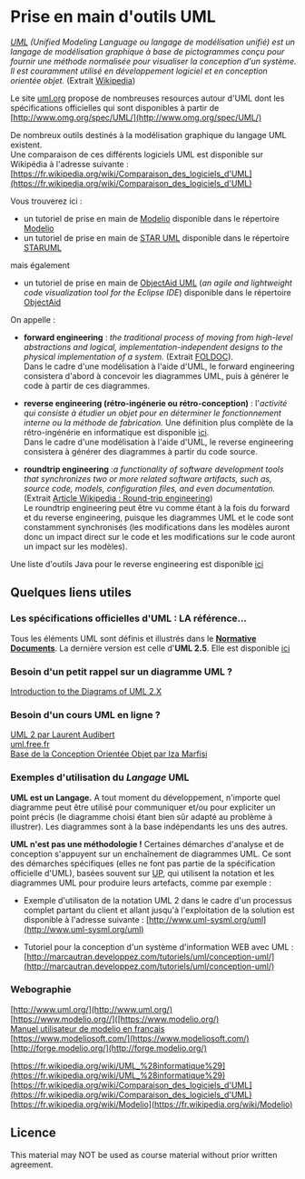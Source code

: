 # Prise en main d'outils UML
<!-- => retour à la ligne, 2 espaces .... -->

 
*[UML](https://fr.wikipedia.org/wiki/UML_%28informatique%29) (Unified Modeling Language ou langage de modélisation unifié) est un langage de modélisation graphique à base de pictogrammes conçu pour fournir une méthode normalisée pour visualiser la conception d'un système. Il est couramment utilisé en développement logiciel et en conception orientée objet.* (Extrait [Wikipedia](https://fr.wikipedia.org/wiki/UML_%28informatique%29)) 

Le site [uml.org](http://www.uml.org/) propose de nombreuses resources autour d'UML dont 
les spécifications officielles qui sont disponibles à partir de [http://www.omg.org/spec/UML/](http://www.omg.org/spec/UML/)


De nombreux outils destinés à la modélisation graphique du langage UML existent.  
Une comparaison de ces différents logiciels UML est disponible sur Wikipédia à l'adresse suivante : [https://fr.wikipedia.org/wiki/Comparaison_des_logiciels_d'UML](https://fr.wikipedia.org/wiki/Comparaison_des_logiciels_d'UML)

Vous trouverez ici :

* un tutoriel de prise en main de [Modelio](https://www.modelio.org/) disponible dans le répertoire [Modelio](/Modelio/README.md)
* un tutoriel de prise en main de [STAR UML](http://staruml.io/) disponible dans le répertoire [STARUML](/StarUML)
	
mais également

* un tutoriel de prise en main de [ObjectAid UML](http://www.objectaid.com/) (*an agile and lightweight code visualization tool for the Eclipse IDE*) disponible dans le répertoire [ObjectAid](/ObjectAid/README.md)


On appelle :

* **forward engineering** : *the traditional process of moving from high-level abstractions and logical, implementation-independent designs to the physical implementation of a system.* (Extrait [FOLDOC](http://foldoc.org/forward%20engineering)).  
Dans le cadre d'une modélisation à l'aide d'UML, le forward engineering consistera d'abord à concevoir les diagrammes UML, puis à générer le code à partir de ces diagrammes.

* **reverse engineering (rétro-ingénerie ou rétro-conception)** : l'*activité qui consiste à étudier un objet pour en déterminer le fonctionnement interne ou la méthode de fabrication.* 
 Une définition plus complète de la rétro-ingénérie en informatique est disponible [ici](https://fr.wikipedia.org/wiki/R%C3%A9tro-ing%C3%A9nierie#R.C3.A9tro-ing.C3.A9nierie_en_informatique).  
Dans le cadre d'une modélisation à l'aide d'UML, le reverse engineering consistera à générer des diagrammes à partir du code source.

* **roundtrip engineering** :*a functionality of software development tools that synchronizes two or more related software artifacts, such as, source code, models, configuration files, and even documentation.*(Extrait [Article Wikipedia : Round-trip engineering](https://en.wikipedia.org/wiki/Round-trip_engineering))  
Le roundtrip engineering peut être vu comme étant à la fois du forward et du reverse engineering, puisque les diagrammes UML et le code sont constamment synchronisés (les modifications dans les modèles auront donc un impact direct sur le code et les modifications sur le code auront un impact sur les modèles).

Une liste d'outils Java pour le reverse engineering est disponible [ici](http://tirthalpatel.blogspot.fr/2014/07/java-reverse-engineering-and-diagramming-tools.html)






## Quelques liens utiles

### Les spécifications officielles d'UML : LA référence... 
Tous les éléments UML sont définis et illustrés dans le **[Normative Documents](http://www.omg.org/spec/UML/2.5/PDF/)**.
La dernière version est celle d'**UML 2.5**. Elle est disponible [ici](http://www.omg.org/spec/UML/2.5/)

### Besoin d'un petit rappel sur un diagramme UML ?
[Introduction to the Diagrams of UML 2.X](http://www.agilemodeling.com/essays/umlDiagrams.htm)


### Besoin d'un cours UML en ligne ? 
[UML 2 par Laurent Audibert](http://laurent-audibert.developpez.com/Cours-UML/)  
[uml.free.fr](http://uml.free.fr/)  
[Base de la Conception Orientée Objet par Iza Marfisi](http://www-lium.univ-lemans.fr/~marfisi/teaching_ObjectOrientedDesign.php)  



### Exemples d'utilisation du *Langage* UML

**UML est un Langage.**
A tout moment du développement, n'importe quel diagramme peut être utilisé pour communiquer et/ou pour expliciter un point précis (le diagramme choisi étant bien sûr adapté au problème à illustrer). Les diagrammes sont à la base indépendants les uns des autres.

**UML n'est pas une méthodologie !**
Certaines démarches d'analyse et de conception s'appuyent sur un enchaînement de diagrammes UML.
Ce sont des démarches spécifiques (elles ne font pas partie de la spécification officielle d'UML), basées souvent sur [UP](https://fr.wikipedia.org/wiki/Unified_process), qui utilisent la notation et les diagrammes UML pour produire leurs artefacts, comme par exemple :

* Exemple d'utilisaton de la notation UML 2 dans le cadre d'un processus complet partant du client et allant jusqu'à l'exploitation de la solution est disponible à l'adresse suivante : [http://www.uml-sysml.org/uml](http://www.uml-sysml.org/uml)

* Tutoriel pour la conception d'un système d'information WEB avec UML : [http://marcautran.developpez.com/tutoriels/uml/conception-uml/](http://marcautran.developpez.com/tutoriels/uml/conception-uml/)


### Webographie
[http://www.uml.org/](http://www.uml.org/)  
[https://www.modelio.org//]([https://www.modelio.org/)  
[Manuel utilisateur de modelio en français](https://forge.modelio.org/projects/modelio3-localization-usermanual-french-340/wiki)  
[https://www.modeliosoft.com/](https://www.modeliosoft.com/)  
[http://forge.modelio.org/](http://forge.modelio.org/)  

[https://fr.wikipedia.org/wiki/UML_%28informatique%29](https://fr.wikipedia.org/wiki/UML_%28informatique%29)    
[https://fr.wikipedia.org/wiki/Comparaison_des_logiciels_d'UML](https://fr.wikipedia.org/wiki/Comparaison_des_logiciels_d'UML)  
[https://fr.wikipedia.org/wiki/Modelio](https://fr.wikipedia.org/wiki/Modelio)  

## Licence
This material may NOT be used as course material without prior written agreement.


